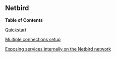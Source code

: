 ## Netbird

**Table of Contents**

[Quickstart](#module-services-netbird-quickstart)

[Multiple connections setup](#module-services-netbird-multiple-connections)

[Exposing services internally on the Netbird network](#module-services-netbird-firewall)

